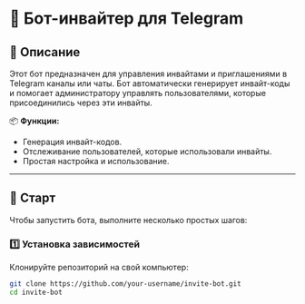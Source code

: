 # 🤖 Бот-инвайтер для Telegram

## 🎯 Описание

Этот бот предназначен для управления инвайтами и приглашениями в Telegram каналы или чаты. Бот автоматически генерирует инвайт-коды и помогает администратору управлять пользователями, которые присоединились через эти инвайты.

📦 **Функции:**
- Генерация инвайт-кодов.
- Отслеживание пользователей, которые использовали инвайты.
- Простая настройка и использование.

---

## 🚀 Старт

Чтобы запустить бота, выполните несколько простых шагов:

### 1️⃣ Установка зависимостей

Клонируйте репозиторий на свой компьютер:

```bash
git clone https://github.com/your-username/invite-bot.git
cd invite-bot
